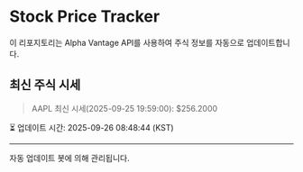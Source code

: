 
# Stock Price Tracker

이 리포지토리는 Alpha Vantage API를 사용하여 주식 정보를 자동으로 업데이트합니다.

## 최신 주식 시세
> AAPL 최신 시세(2025-09-25 19:59:00): $256.2000

⏳ 업데이트 시간: 2025-09-26 08:48:44 (KST)

---
자동 업데이트 봇에 의해 관리됩니다.
